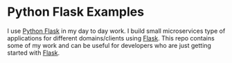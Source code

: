 # Python Flask Examples
I use [Python Flask](http://flask.pocoo.org/) in my day to day work. I build small microservices type of applications for different domains/clients using [Flask](http://flask.pocoo.org/). This repo contains some of my work and can be useful for developers who are just getting started with [Flask](http://flask.pocoo.org/).